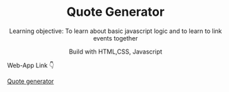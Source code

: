 <h1 align="center">Quote Generator</h1>

<p align="center">Learning objective: To learn about basic javascript logic and to learn to link events together</p>
<p align="center"> Build with HTML,CSS, Javascript</p>
<p>Web-App Link 👇 </p> 
<a href="dunyanong.github.io/quote-generator/">Quote generator</a>


